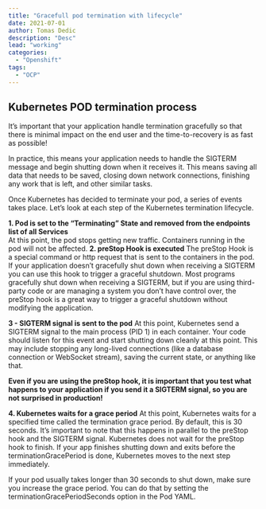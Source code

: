 ```yaml
---
title: "Gracefull pod termination with lifecycle"
date: 2021-07-01
author: Tomas Dedic
description: "Desc"
lead: "working"
categories:
  - "Openshift"
tags:
  - "OCP"
---
```

## Kubernetes POD termination process
It’s important that your application handle termination gracefully so that there is minimal impact on the end user and the time-to-recovery is as fast as possible!
  
In practice, this means your application needs to handle the SIGTERM message and begin shutting down when it receives it. This means saving all data that needs to be saved, closing down network connections, finishing any work that is left, and other similar tasks.
  
Once Kubernetes has decided to terminate your pod, a series of events takes place. Let’s look at each step of the Kubernetes termination lifecycle.

**1. Pod is set to the “Terminating” State and removed from the endpoints list of all Services**  
At this point, the pod stops getting new traffic. Containers running in the pod will not be affected.
**2. preStop Hook is executed**
The preStop Hook is a special command or http request that is sent to the containers in the pod.
If your application doesn’t gracefully shut down when receiving a SIGTERM you can use this hook to trigger a graceful shutdown. Most programs gracefully shut down when receiving a SIGTERM, but if you are using third-party code or are managing a system you don’t have control over, the preStop hook is a great way to trigger a graceful shutdown without modifying the application.

**3 - SIGTERM signal is sent to the pod**
At this point, Kubernetes send a SIGTERM signal  to the main process (PID 1) in each container.
Your code should listen for this event and start shutting down cleanly at this point. This may include stopping any long-lived connections (like a database connection or WebSocket stream), saving the current state, or anything like that.

**Even if you are using the preStop hook, it is important that you test what happens to your application if you send it a SIGTERM signal, so you are not surprised in production!**

**4.  Kubernetes waits for a grace period**
At this point, Kubernetes waits for a specified time called the termination grace period. By default, this is 30 seconds. It’s important to note that this happens in parallel to the preStop hook and the SIGTERM signal. Kubernetes does not wait for the preStop hook to finish.
If your app finishes shutting down and exits before the terminationGracePeriod is done, Kubernetes moves to the next step immediately.

If your pod usually takes longer than 30 seconds to shut down, make sure you increase the grace period. You can do that by setting the terminationGracePeriodSeconds option in the Pod YAML.
